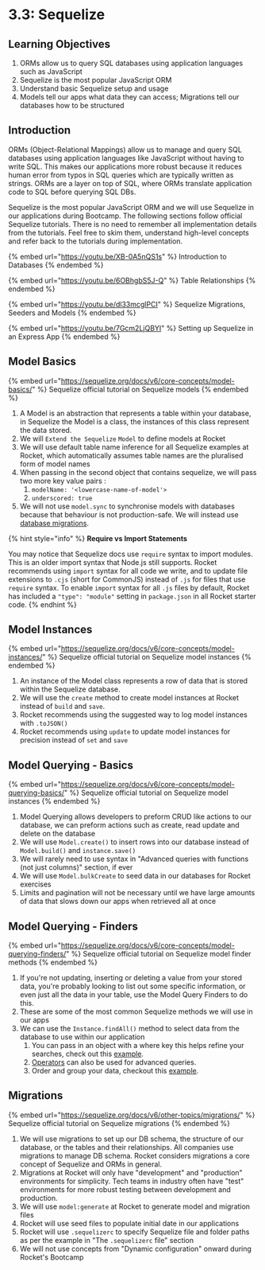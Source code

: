 # 3.3: Sequelize

## Learning Objectives

1. ORMs allow us to query SQL databases using application languages such as JavaScript
2. Sequelize is the most popular JavaScript ORM
3. Understand basic Sequelize setup and usage
4. Models tell our apps what data they can access; Migrations tell our databases how to be structured

## Introduction

ORMs (Object-Relational Mappings) allow us to manage and query SQL databases using application languages like JavaScript without having to write SQL. This makes our applications more robust because it reduces human error from typos in SQL queries which are typically written as strings. ORMs are a layer on top of SQL, where ORMs translate application code to SQL before querying SQL DBs.

Sequelize is the most popular JavaScript ORM and we will use Sequelize in our applications during Bootcamp. The following sections follow official Sequelize tutorials. There is no need to remember all implementation details from the tutorials. Feel free to skim them, understand high-level concepts and refer back to the tutorials during implementation.



{% embed url="https://youtu.be/XB-0A5nQS1s" %}
Introduction to Databases&#x20;
{% endembed %}

{% embed url="https://youtu.be/6OBhgbS5J-Q" %}
Table Relationships
{% endembed %}

{% embed url="https://youtu.be/dl33mcglPCI" %}
Sequelize Migrations, Seeders and Models
{% endembed %}

{% embed url="https://youtu.be/7Gcm2LjQBYI" %}
Setting up Sequelize in an Express App
{% endembed %}

## Model Basics

{% embed url="https://sequelize.org/docs/v6/core-concepts/model-basics/" %}
Sequelize official tutorial on Sequelize models
{% endembed %}

1. A Model is an abstraction that represents a table within your database,  in Sequelize the Model is a class, the instances of this class represent the data stored.&#x20;
2. We will `Extend the Sequelize` `Model` to define models at Rocket
3. We will use default table name inference for all Sequelize examples at Rocket, which automatically assumes table names are the pluralised form of model names
4. When passing in the second object that contains sequelize, we will pass two more key value pairs :&#x20;
   1. `modelName: '<lowercase-name-of-model'>`
   2. `underscored: true`
5. We will not use `model.sync` to synchronise models with databases because that behaviour is not production-safe. We will instead use [database migrations](https://sequelize.org/docs/v6/core-concepts/model-basics/#synchronization-in-production).

{% hint style="info" %}
**Require vs Import Statements**

You may notice that Sequelize docs use `require` syntax to import modules. This is an older import syntax that Node.js still supports. Rocket recommends using `import` syntax for all code we write, and to update file extensions to `.cjs` (short for CommonJS) instead of `.js` for files that use `require` syntax. To enable `import` syntax for all `.js` files by default, Rocket has included a `"type": "module"` setting in `package.json` in all Rocket starter code.
{% endhint %}

## Model Instances

{% embed url="https://sequelize.org/docs/v6/core-concepts/model-instances/" %}
Sequelize official tutorial on Sequelize model instances
{% endembed %}

1. An instance of the Model class represents a row of data that is stored within the Sequelize database.
2. We will use the `create` method to create model instances at Rocket instead of `build` and `save`.
3. Rocket recommends using the suggested way to log model instances with `.toJSON()`
4. Rocket recommends using `update` to update model instances for precision instead of `set` and `save`

## Model Querying - Basics

{% embed url="https://sequelize.org/docs/v6/core-concepts/model-querying-basics/" %}
Sequelize official tutorial on Sequelize model instances
{% endembed %}

1. Model Querying allows developers to preform CRUD like actions to our database, we can preform actions such as create, read update and delete on the database
2. We will use `Model.create()` to insert rows into our database instead of `Model.build()` and `instance.save()`
3. We will rarely need to use syntax in "Advanced queries with functions (not just columns)" section, if ever
4. We will use `Model.bulkCreate` to seed data in our databases for Rocket exercises
5. Limits and pagination will not be necessary until we have large amounts of data that slows down our apps when retrieved all at once

## Model Querying - Finders

{% embed url="https://sequelize.org/docs/v6/core-concepts/model-querying-finders/" %}
Sequelize official tutorial on Sequelize model finder methods
{% endembed %}

1. If you're not updating, inserting or deleting a value from your stored data, you're probably looking to list out some specific information, or even just all the data in your table, use the Model Query Finders to do this.&#x20;
2. These are some of the most common Sequelize methods we will use in our apps
3. We can use the `Instance.findAll()` method to select data from the database to use within our application
   1. You can pass in an object with a where key this helps refine your searches, check out this [example](https://sequelize.org/docs/v6/core-concepts/model-querying-basics/#the-basics).
   2. [Operators](https://sequelize.org/docs/v6/core-concepts/model-querying-basics/#operators) can also be used for advanced queries.
   3. Order and group your data, checkout this [example](https://sequelize.org/docs/v6/core-concepts/model-querying-basics/#ordering-and-grouping).

## Migrations

{% embed url="https://sequelize.org/docs/v6/other-topics/migrations/" %}
Sequelize official tutorial on Sequelize migrations
{% endembed %}

1. We will use migrations to set up our DB schema, the structure of our database, or the tables and their relationships. All companies use migrations to manage DB schema. Rocket considers migrations a core concept of Sequelize and ORMs in general.
2. Migrations at Rocket will only have "development" and "production" environments for simplicity. Tech teams in industry often have "test" environments for more robust testing between development and production.
3. We will use `model:generate` at Rocket to generate model and migration files
4. Rocket will use seed files to populate initial date in our applications
5. Rocket will use `.sequelizerc` to specify Sequelize file and folder paths as per the example in "The `.sequelizerc` file" section
6. We will not use concepts from "Dynamic configuration" onward during Rocket's Bootcamp
